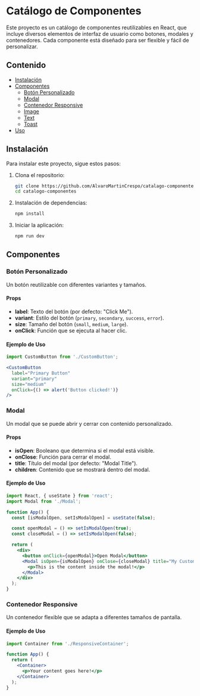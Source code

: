 # Catálogo de Componentes

Este proyecto es un catálogo de componentes reutilizables en React, que incluye diversos elementos de interfaz de usuario como botones, modales y contenedores. Cada componente está diseñado para ser flexible y fácil de personalizar.

## Contenido

- [Instalación](#instalación)
- [Componentes](#componentes)
  - [Botón Personalizado](#botón-personalizado)
  - [Modal](#modal)
  - [Contenedor Responsive](#contenedor-responsive)
  - [Image](#images)
  - [Text](#texts)
  - [Toast](#toasts)
- [Uso](#uso)


## Instalación

Para instalar este proyecto, sigue estos pasos:

1. Clona el repositorio:
   ```bash
   git clone https://github.com/AlvaroMartinCrespo/catalago-componentes.git
   cd catalogo-componentes
   ```

2. Instalación de dependencias:
   ```bash
   npm install
   ```

3. Iniciar la aplicación:
    ```bash
    npm run dev
    ```

## Componentes

### Botón Personalizado

Un botón reutilizable con diferentes variantes y tamaños.

#### Props

- **label**: Texto del botón (por defecto: "Click Me").
- **variant**: Estilo del botón (`primary`, `secondary`, `success`, `error`).
- **size**: Tamaño del botón (`small`, `medium`, `large`).
- **onClick**: Función que se ejecuta al hacer clic.

#### Ejemplo de Uso

```jsx
import CustomButton from './CustomButton';

<CustomButton 
  label="Primary Button" 
  variant="primary" 
  size="medium" 
  onClick={() => alert('Button clicked!')} 
/>
```

### Modal

Un modal que se puede abrir y cerrar con contenido personalizado.

#### Props

- **isOpen**: Booleano que determina si el modal está visible.
- **onClose**: Función para cerrar el modal.
- **title**: Título del modal (por defecto: "Modal Title").
- **children**: Contenido que se mostrará dentro del modal.

#### Ejemplo de Uso

```jsx
import React, { useState } from 'react';
import Modal from './Modal';

function App() {
  const [isModalOpen, setIsModalOpen] = useState(false);

  const openModal = () => setIsModalOpen(true);
  const closeModal = () => setIsModalOpen(false);

  return (
    <div>
      <button onClick={openModal}>Open Modal</button>
      <Modal isOpen={isModalOpen} onClose={closeModal} title="My Custom Modal">
        <p>This is the content inside the modal!</p>
      </Modal>
    </div>
  );
}
```

### Contenedor Responsive

Un contenedor flexible que se adapta a diferentes tamaños de pantalla.

#### Ejemplo de Uso

```jsx
import Container from './ResponsiveContainer';

function App() {
  return (
    <Container>
      <p>Your content goes here!</p>
    </Container>
  );
}
```


